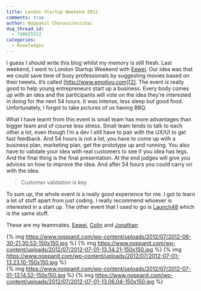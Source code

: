 ```yaml
---
title: London Startup Weekend 2012.
comments: true
author: Noppanit Charassinvichai
dsq_thread_id:
  - 748625512
categories:
  - Knowledges
---
```

I guess I should write this blog whilst my memory is still fresh. Last weekend, I went to London Startup Weekend with [Eewei][1]. Our idea was that we could save time of busy professionals by suggesting movies based on their tweets. It&#8217;s called [http://www.emotivu.com][2]. The event is really good to help young entrepreneurs start up a business. Every body comes up with an idea and the participants will vote on the idea they&#8217;re interested in doing for the next 54 hours. It was intense, less sleep but good food. Unfortunately, I forgot to take pictures of us having BBQ.

What I have learnt from this event is small team has more advantages than bigger team and of course less stress. Small team tends to talk to each other a lot, even though I&#8217;m a dev I still have to pair with the UX/UI to get fast feedback. And 54 hours is not a lot, you have to come up with a business plan, marketing plan, get the prototype up and running. You also have to validate your idea with real customers to see if you idea has legs. And the final thing is the final presentation. At the end judges will give you advices on how to improve the idea. And after 54 hours you could carry on with the idea. 

> Customer validation is key

To sum up, the whole event is a really good experience for me. I got to learn a lot of stuff apart from just coding. I really recommend whoever is interested in a start up. The other event that I used to go is [Launch48][3] which is the same stuff.

These are my teammates. [Eewei][4], [Colin][5] and [Jonathan][6] 

{% img https://www.noppanit.com/wp-content/uploads/2012/07/2012-06-30-21.30.53-150x150.jpg %}
{% img https://www.noppanit.com/wp-content/uploads/2012/07/2012-07-01-13.34.21-150x150.jpg %}
{% img https://www.noppanit.com/wp-content/uploads/2012/07/2012-07-01-13.23.10-150x150.jpg %}  
{% img https://www.noppanit.com/wp-content/uploads/2012/07/2012-07-01-13.14.52-150x150.jpg %}
{% img https://www.noppanit.com/wp-content/uploads/2012/07/2012-07-01-13.06.04-150x150.jpg %}

 [1]: http://www.eewei.com "Eewei"
 [2]: http://www.emotivu.com "Emotivu"
 [3]: http://launch48.com/ "Launch48"
 [4]: http://www.eewei.com
 [5]: http://www.oneninefourstudio.com/
 [6]: http://jonathanyap.com/home.html
